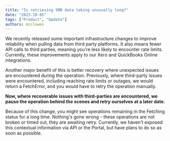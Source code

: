 ```yaml
---
title: "Is retrieving SMB data taking unusually long?"
date: "2023-10-05"
tags: ["Product", "Update"]
authors: mcclowes
---
```


We recently released some important infrastructure changes to improve reliability when pulling data from third party platforms. It also means fewer API calls to third parties, meaning you're less likely to encounter rate limits. Currently, these improvements apply to our Xero and QuickBooks Online integrations.

<!--truncate-->

Another major benefit of this is better recovery where unexpected issues are encountered during the operation. Previously, where third-party issues were encountered, including reaching rate limits or outages, we would return a FetchError, and you would have to retry the operation manually.

**Now, where recoverable issues with third-parties are encountered, we pause the operation behind the scenes and retry ourselves at a later date.**

Because of this change, you might see operations remaining in the Fetching status for a long time. Nothing's gone wrong - these operations are not broken or timed out, they are awaiting retry. Currently, we haven't exposed this contextual information via API or the Portal, but have plans to do so as soon as possible.

